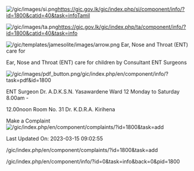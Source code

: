<!-- Source: https://gic.gov.lk/gic/index.php/en/component/info/?id=1800&catid=40&task=info -->

![/gic/images/si.png](/gic/images/si.png)https://gic.gov.lk/gic/index.php/si/component/info/?id=1800&catid=40&task=infoTamil

![/gic/images/ta.png](/gic/images/ta.png)https://gic.gov.lk/gic/index.php/ta/component/info/?id=1800&catid=40&task=info

![/gic/templates/jamesolite/images/arrow.png](/gic/templates/jamesolite/images/arrow.png) Ear, Nose and Throat (ENT) care for

Ear, Nose and Throat (ENT) care for children by Consultant ENT Surgeons

![/gic/images/pdf_button.png](/gic/images/pdf_button.png)/gic/index.php/en/component/info/?task=pdf&id=1800

ENT Surgeon Dr. A.D.K.S.N. Yasawardene Ward 12 Monday to Saturday 8.00am -

12.00noon Room No. 31 Dr. K.D.R.A. Kirihena

Make a Complaint ![/gic/index.php/en/component/complaints/?id=1800&task=add](/gic/index.php/en/component/complaints/?id=1800&task=add)

Last Updated On: 2023-03-15 09:02:55

/gic/index.php/en/component/complaints/?id=1800&task=add

/gic/index.php/en/component/info/?id=0&task=info&back=0&pid=1800